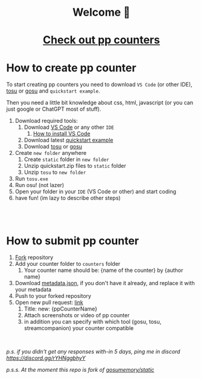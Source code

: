 <h1 align="center">Welcome 👋</h1>



<h1 align="center"><a href="https://github.com/cyperdark/osu-counters/tree/master/counters">Check out pp counters</a></h1>

# How to create pp counter

To start creating pp counters you need to download `VS Code` (or other IDE), [tosu](https://github.com/KotRikD/tosu/releases) or [gosu](https://github.com/l3lackShark/gosumemory/releases) and `quickstart example`.

Then you need a little bit knowledge about css, html, javascript (or you can just google or ChatGPT most of stuff).

1. Download required tools:
    1. Download [VS Code](https://code.visualstudio.com/download) or any other `IDE`
        1. [How to install VS Code](https://www.youtube.com/watch?v=JPZsB_6yHVo)
    2. Download latest [quickstart example](https://github.com/cyperdark/osu-counters/releases/tag/1.0.0)
    3. Download [tosu](https://github.com/KotRikD/tosu/releases) or [gosu](https://github.com/l3lackShark/gosumemory/releases)
2. Create `new folder` anywhere
    1. Create `static` folder in `new folder`
    2. Unzip quickstart.zip files to `static` folder
    2. Unzip `tosu` to `new folder`
3. Run `tosu.exe`
4. Run osu! (not lazer)
5. Open your folder in your `IDE` (VS Code or other) and start coding
6. have fun! (im lazy to describe other steps)


<br />
<br />


# How to submit pp counter

1. [Fork](https://github.com/cyperdark/osu-counters/fork) repository
2. Add your counter folder to `counters` folder
    1. Your counter name should be: {name of the counter} by {author name}
3. Download [metadata.json](https://github.com/cyperdark/osu-counters/blob/master/quickstart/metadata.json), if you don't have it already, and replace it with your metadata
3. Push to your forked repository
3. Open new pull request: [link](https://github.com/cyperdark/osu-counters/pulls)
    1. Title: new: {ppCounterName}
    2. Attach screenshots or video of pp counter
    3. in addition you can specify with which tool (gosu, tosu, streamcompanion) your counter compatible

<br />

*p.s. if you didn't get any responses with-in 5 days, ping me in discord https://discord.gg/rYHNggbhyY*

*p.s.s. At the moment this repo is fork of [gosumemory/static](https://github.com/l3lackShark/static)*
